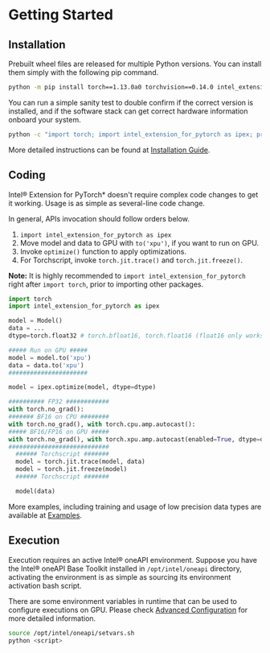 # Getting Started

## Installation

Prebuilt wheel files are released for multiple Python versions. You can install them simply with the following pip command.

```bash
python -m pip install torch==1.13.0a0 torchvision==0.14.0 intel_extension_for_pytorch==1.13.10+xpu -f https://developer.intel.com/ipex-whl-stable-xpu
```

You can run a simple sanity test to double confirm if the correct version is installed, and if the software stack can get correct hardware information onboard your system.

```bash
python -c "import torch; import intel_extension_for_pytorch as ipex; print(torch.__version__); print(ipex.__version__); [print(f'[{i}]: {torch.xpu.get_device_properties(i)}') for i in range(torch.xpu.device_count())];"
```

More detailed instructions can be found at [Installation Guide](./installation.md).


## Coding

Intel® Extension for PyTorch\* doesn't require complex code changes to get it working. Usage is as simple as several-line code change.

In general, APIs invocation should follow orders below.

1. `import intel_extension_for_pytorch as ipex`
2. Move model and data to GPU with `to('xpu')`, if you want to run on GPU.
3. Invoke `optimize()` function to apply optimizations.
4. For Torchscript, invoke `torch.jit.trace()` and `torch.jit.freeze()`.

**Note:** It is highly recommended to `import intel_extension_for_pytorch` right after `import torch`, prior to importing other packages.

```python
import torch
import intel_extension_for_pytorch as ipex

model = Model()
data = ...
dtype=torch.float32 # torch.bfloat16, torch.float16 (float16 only works on GPU)

##### Run on GPU #####
model = model.to('xpu')
data = data.to('xpu')
######################

model = ipex.optimize(model, dtype=dtype)

########## FP32 ############
with torch.no_grad():
####### BF16 on CPU ########
with torch.no_grad(), with torch.cpu.amp.autocast():
##### BF16/FP16 on GPU #####
with torch.no_grad(), with torch.xpu.amp.autocast(enabled=True, dtype=dtype, cache_enabled=False):
############################
  ###### Torchscript #######
  model = torch.jit.trace(model, data)
  model = torch.jit.freeze(model)
  ###### Torchscript #######

  model(data)
```

More examples, including training and usage of low precision data types are available at [Examples](./examples.md).


## Execution

Execution requires an active Intel® oneAPI environment. Suppose you have the Intel® oneAPI Base Toolkit installed in `/opt/intel/oneapi` directory, activating the environment is as simple as sourcing its environment activation bash script.

There are some environment variables in runtime that can be used to configure executions on GPU. Please check [Advanced Configuration](./features/advanced_configuration.html#runtime-configuration) for more detailed information.

```bash
source /opt/intel/oneapi/setvars.sh
python <script>
```
